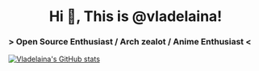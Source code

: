 <h1 align="center">Hi 👋,  This is @vladelaina! </h1>

### > Open Source Enthusiast / Arch zealot / Anime Enthusiast <

[![Vladelaina's GitHub stats](https://github-readme-stats.vercel.app/api?username=vladelaina&show_icons=true&theme=tokyonight)](https://github.com/anuraghazra/github-readme-stats)
